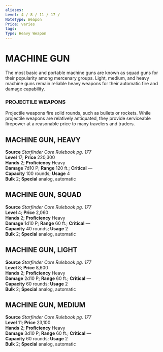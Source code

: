 ```yaml
---
aliases: 
Level: 4 / 8 / 11 / 17 / 
NoteType: Weapon
Price: varies
tags: 
Type: Heavy Weapon
---
```

# MACHINE GUN
The most basic and portable machine guns are known as squad guns for their popularity among mercenary groups. Light, medium, and heavy machine guns remain reliable heavy weapons for their automatic fire and damage capability.

### PROJECTILE WEAPONS

Projectile weapons fire solid rounds, such as bullets or rockets. While projectile weapons are relatively antiquated, they provide serviceable firepower at a reasonable price to many travelers and traders.  

##  MACHINE GUN, HEAVY

**Source** _Starfinder Core Rulebook pg. 177_  
**Level** 17; **Price** 220,300  
**Hands** 2; **Proficiency** Heavy  
**Damage** 7d10 P; **Range** 120 ft.; **Critical** —  
**Capacity** 100 rounds; **Usage** 4  
**Bulk** 2; **Special** analog, automatic

##  MACHINE GUN, SQUAD

**Source** _Starfinder Core Rulebook pg. 177_  
**Level** 4; **Price** 2,060  
**Hands** 2; **Proficiency** Heavy  
**Damage** 1d10 P; **Range** 60 ft.; **Critical** —  
**Capacity** 40 rounds; **Usage** 2  
**Bulk** 2; **Special** analog, automatic

##  MACHINE GUN, LIGHT

**Source** _Starfinder Core Rulebook pg. 177_  
**Level** 8; **Price** 8,600  
**Hands** 2; **Proficiency** Heavy  
**Damage** 2d10 P; **Range** 60 ft.; **Critical** —  
**Capacity** 60 rounds; **Usage** 2  
**Bulk** 2; **Special** analog, automatic

##  MACHINE GUN, MEDIUM

**Source** _Starfinder Core Rulebook pg. 177_  
**Level** 11; **Price** 23,100  
**Hands** 2; **Proficiency** Heavy  
**Damage** 3d10 P; **Range** 60 ft.; **Critical** —  
**Capacity** 60 rounds; **Usage** 2  
**Bulk** 2; **Special** analog, automatic